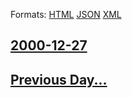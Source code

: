 
Formats: [HTML](2000/12/27/index.html)  [JSON](2000/12/27/index.json)  [XML](2000/12/27/index.xml)  

## [2000-12-27](/news/2000/12/27/index.md)

## [Previous Day...](/news/2000/12/26/index.md)

